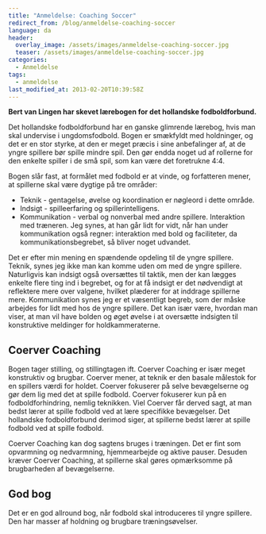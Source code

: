 ```yaml
---
title: "Anmeldelse: Coaching Soccer"
redirect_from: /blog/anmeldelse-coaching-soccer
language: da
header:
  overlay_image: /assets/images/anmeldelse-coaching-soccer.jpg
  teaser: /assets/images/anmeldelse-coaching-soccer.jpg
categories:
  - Anmeldelse
tags:
  - anmeldelse
last_modified_at: 2013-02-20T10:39:58Z
---
```


**Bert van Lingen har skevet lærebogen for det hollandske fodboldforbund.**

Det hollandske fodboldforbund har en ganske glimrende lærebog, hvis man skal undervise i ungdomsfodbold. Bogen er smækfyldt med holdninger, og det er en stor styrke, at den er meget præcis i sine anbefalinger af, at de yngre spillere bør spille mindre spil. Den gør endda noget ud af rollerne for den enkelte spiller i de små spil, som kan være det foretrukne 4:4.

Bogen slår fast, at formålet med fodbold er at vinde, og forfatteren mener, at spillerne skal være dygtige på tre områder:

- Teknik - gentagelse, øvelse og koordination er nøgleord i dette område.
- Indsigt - spilleerfaring og spillerintelligens.
- Kommunikation - verbal og nonverbal med andre spillere. Interaktion med træneren. Jeg synes, at han går lidt for vidt, når han under kommunikation også regner: interaktion med bold og faciliteter, da kommunikationsbegrebet, så bliver noget udvandet.

Det er efter min mening en spændende opdeling til de yngre spillere. Teknik, synes jeg ikke man kan komme uden om med de yngre spillere. Naturligvis kan indsigt også oversættes til taktik, men der kan lægges enkelte flere ting ind i begrebet, og for at få indsigt er det nødvendigt at reflektere mere over valgene, hvilket plæderer for at inddrage spillerne mere. Kommunikation synes jeg er et væsentligt begreb, som der måske arbejdes for lidt med hos de yngre spillere. Det kan især være, hvordan man viser, at man vil have bolden og øget øvelse i at oversætte indsigten til konstruktive meldinger for holdkammeraterne.

Coerver Coaching
----------------

Bogen tager stilling, og stillingtagen ift. Coerver Coaching er især meget konstruktiv og brugbar. Coerver mener, at teknik er den basale målestok for en spillers værdi for holdet. Coerver fokuserer på selve bevægelserne og gør dem lig med det at spille fodbold. Coerver fokuserer kun på en fodboldforhindring, nemlig teknikken. Viel Coerver får derved sagt, at man bedst lærer at spille fodbold ved at lære specifikke bevægelser. Det hollandske fodboldforbund derimod siger, at spillerne bedst lærer at spille fodbold ved at spille fodbold.

Coerver Coaching kan dog sagtens bruges i træningen. Det er fint som opvarmning og nedvarmning, hjemmearbejde og aktive pauser. Desuden kræver Coerver Coaching, at spillerne skal gøres opmærksomme på brugbarheden af bevægelserne.

God bog
-------

Det er en god allround bog, når fodbold skal introduceres til yngre spillere. Den har masser af holdning og brugbare træningsøvelser.
